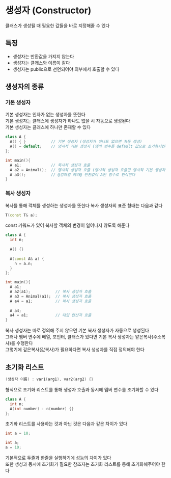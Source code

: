 # 생성자 (Constructor)
클래스가 생성될 때 필요한 값들을 바로 지정해줄 수 있다

## 특징
- 생성자는 반환값을 가지지 않는다
- 생성자는 클래스와 이름이 같다
- 생성자는 public으로 선언되어야 외부에서 호출할 수 있다

## 생성자의 종류
### 기본 생성자
기본 생성자는 인자가 없는 생성자를 뜻한다  
기본 생성자는 클래스에 생성자가 하나도 없을 시 자동으로 생성된다  
기본 생성자는 클래스에 하나만 존재할 수 있다 
``` C++
class A {
  A() { }           // 기본 생성자 (생성자가 하나도 없으면 자동 생성)
  A() = default;    // 명시적 기본 생성자 (멤버 변수를 default 값으로 초기화시킨다)
};

int main(){
  A a1;             // 묵시적 생성자 호출
  A a2 = Animal();  // 명시적 생성자 호출 (명시적 생성자 호출만 명시적 기본 생성자를 호출할 수 있다)
  A a3();           // @컴파일 에러@ 반환값이 A인 함수로 인식한다
}
```

### 복사 생성자
복사를 통해 객체를 생성하는 생성자를 뜻한다
복사 생성자의 표준 형태는 다음과 같다
``` C++
T(const T& a);
```
const 키워드가 있어 복사할 객체의 변경이 일어나지 않도록 해준다
``` C++
class A {
  int n;
  
  A() {}
  
  A(const A& a) {
    n = a.n;
  }
};

int main(){
  A a1;
  A a2(a1);           // 복사 생성자 호출
  A a3 = Animal(a1);  // 복사 생성자 호출
  A a4 = a1;          // 복사 생성자 호출
  
  A a4;
  a4 = a1;            // 대입 연산자 호출
}
```
복사 생성자는 따로 정의해 주지 않으면 기본 복사 생성자가 자동으로 생성된다  
그러나 멤버 변수에 배열, 포인터, 클래스가 있다면 기본 복사 생성자는 얕은복사(주소복사)를 수행한다  
그렇기에 깊은복사(값복사)가 필요하다면 복사 생성자를 직접 정의해야 한다

## 초기화 리스트
``` C++
(생성자 이름) : var1(arg1), var2(arg2) {}
```
형식으로 초기화 리스트를 통해 생성자 호출과 동시에 멤버 변수를 초기화할 수 있다
``` C++
class A {
  int n;
  A(int number) : n(number) {}
};
```
초기화 리스트를 사용하는 것과 아닌 것은 다음과 같은 차이가 있다  
``` C++
int a = 10;

int a;
a = 10;
```
기본적으로 두줄과 한줄을 실행하기에 성능의 차이가 있다  
또한 생성과 동시에 초기화가 필요한 참조자는 초기화 리스트를 통해 초기화해주어야 한다
